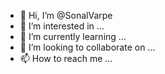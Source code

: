 - 👋 Hi, I’m @SonalVarpe
- 👀 I’m interested in ...
- 🌱 I’m currently learning ...
- 💞️ I’m looking to collaborate on ...
- 📫 How to reach me ...

<!---
SonalVarpe/SonalVarpe is a ✨ special ✨ repository because its `README.md` (this file) appears on your GitHub profile.
You can click the Preview link to take a look at your changes.
--->

